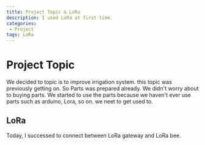 ```yaml
---
title: Project Topic & LoRa
description: I used LoRa at first time.
categories:
 - Project
tags: LoRa
---
```



# Project Topic
We decided to topic is to improve irrigation system. this topic was previously getting on. So Parts was prepared already. We didn't worry about to buying parts. We started to use the parts because we haven't ever use parts such as arduino, Lora, so on. we neet to get used to.


## LoRa
Today, I successed to connect between LoRa gateway and LoRa bee.